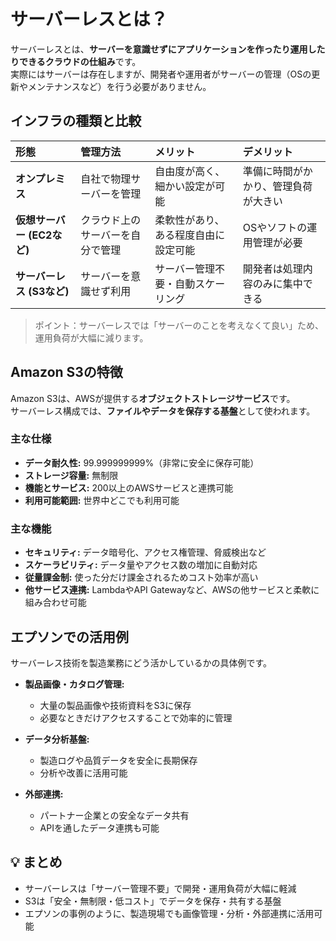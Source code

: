 # サーバーレスとは？

サーバーレスとは、**サーバーを意識せずにアプリケーションを作ったり運用したりできるクラウドの仕組み**です。  
実際にはサーバーは存在しますが、開発者や運用者がサーバーの管理（OSの更新やメンテナンスなど）を行う必要がありません。

## インフラの種類と比較

| 形態 | 管理方法 | メリット | デメリット |
| :--- | :--- | :--- | :--- |
| **オンプレミス** | 自社で物理サーバーを管理 | 自由度が高く、細かい設定が可能 | 準備に時間がかかり、管理負荷が大きい |
| **仮想サーバー (EC2など)** | クラウド上のサーバーを自分で管理 | 柔軟性があり、ある程度自由に設定可能 | OSやソフトの運用管理が必要 |
| **サーバーレス (S3など)** | サーバーを意識せず利用 | サーバー管理不要・自動スケーリング | 開発者は処理内容のみに集中できる |

> ポイント：サーバーレスでは「サーバーのことを考えなくて良い」ため、運用負荷が大幅に減ります。

## Amazon S3の特徴

Amazon S3は、AWSが提供する**オブジェクトストレージサービス**です。  
サーバーレス構成では、**ファイルやデータを保存する基盤**として使われます。

### 主な仕様

- **データ耐久性:** 99.999999999%（非常に安全に保存可能）  
- **ストレージ容量:** 無制限  
- **機能とサービス:** 200以上のAWSサービスと連携可能  
- **利用可能範囲:** 世界中どこでも利用可能  

### 主な機能

- **セキュリティ:** データ暗号化、アクセス権管理、脅威検出など  
- **スケーラビリティ:** データ量やアクセス数の増加に自動対応  
- **従量課金制:** 使った分だけ課金されるためコスト効率が高い  
- **他サービス連携:** LambdaやAPI Gatewayなど、AWSの他サービスと柔軟に組み合わせ可能

## エプソンでの活用例

サーバーレス技術を製造業務にどう活かしているかの具体例です。

- **製品画像・カタログ管理:**  
  - 大量の製品画像や技術資料をS3に保存  
  - 必要なときだけアクセスすることで効率的に管理

- **データ分析基盤:**  
  - 製造ログや品質データを安全に長期保存  
  - 分析や改善に活用可能

- **外部連携:**  
  - パートナー企業との安全なデータ共有  
  - APIを通したデータ連携も可能

## 💡 まとめ

- サーバーレスは「サーバー管理不要」で開発・運用負荷が大幅に軽減  
- S3は「安全・無制限・低コスト」でデータを保存・共有する基盤  
- エプソンの事例のように、製造現場でも画像管理・分析・外部連携に活用可能
